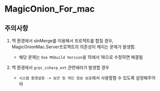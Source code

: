 # MagicOnion_For_mac

## 주의사항
1. 맥 환경에서 slnMerge를 이용해서 프로젝트를 합칠 경우, MagicOnionMac.Server프로젝트의 의존성이 깨지는 문제가 발생함.   
    - 해당 문제는 `Use MSbuild Version`을 15에서 16으로 수정하면 해결됨
  
2. 맥 환경에서 `grpc_csharp_ext` 관련에러가 발생할 경우
   - `시스템 환경설정 -> 보안 및 개인 정보 보호`에서 사용할함 수 있도록 설정해주어야 